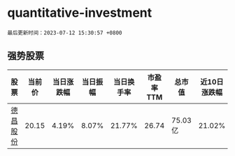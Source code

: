 # quantitative-investment

`最后更新时间：2023-07-12 15:30:57 +0800`

## 强势股票

|股票|当前价|当日涨跌幅|当日振幅|当日换手率|市盈率TTM|总市值|近10日涨跌幅|
|----|----|----|----|----|----|----|----|
|[德昌股份](https://xueqiu.com/S/SH605555)|20.15|4.19%|8.07%|21.77%|26.74|75.03亿|21.02%|
